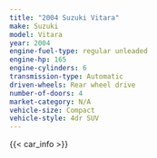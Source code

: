 ```yaml
---
title: "2004 Suzuki Vitara"
make: Suzuki
model: Vitara
year: 2004
engine-fuel-type: regular unleaded
engine-hp: 165
engine-cylinders: 6
transmission-type: Automatic
driven-wheels: Rear wheel drive
number-of-doors: 4
market-category: N/A
vehicle-size: Compact
vehicle-style: 4dr SUV
---
```


{{< car_info >}}
